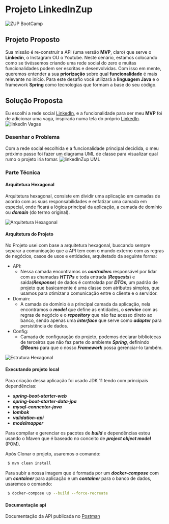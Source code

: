 # Projeto LinkedInZup
![ZUP BootCamp](https://d335luupugsy2.cloudfront.net/cms/files/83508/1595957285/$59eegztemcq)

## Projeto Proposto
Sua missão é re-construir a API (uma versão **MVP**, claro) que serve o **Linkedin**, o Instagram OU o Youtube.
Neste cenário, estamos colocando como se tivéssemos criando uma rede social do zero e muitas funcionalidades podem ser 
escritas e desenvolvidas. Com isso em mente, queremos entender a sua **priorização** sobre qual **funcionalidade** é mais 
relevante no início.
Para este desafio você utilizará a **linguagem Java** e o framework **Spring** como tecnologias que formam a base do
 seu código.
 
 ## Solução Proposta
 
 Eu escolhi a rede social [LinkedIn](https://www.linkedin.com/in/carloseduardojr/), e a funcionalidade para ser
  meu **MVP**  foi de adicionar uma vaga, inspirada numa tela do próprio [LinkedIn](https://www.linkedin.com/in/carloseduardojr/).
 ![linkedIn Vagas](https://i.ibb.co/0KT80D5/Linkend-In-Zup.png)
 
 ### Desenhar o Problema
Com a rede social escolhida e a funcionalidade principal decidida, o meu próximo passo foi fazer um diagrama UML de classe
para visualizar qual rumo o projeto iria tomar.
![linkedInZup UML](https://i.ibb.co/tBvxHrp/UMLLinked-In-Zup.png)

### Parte Técnica

#### Arquitetura Hexagonal
Arquitetura hexagonal, consiste em dividir uma aplicação em camadas de acordo com as suas responsabilidades e 
enfatizar uma camada em especial, onde ficará a lógica principal da aplicação, a camada de domínio ou ___domain___
(do termo original).

![Arquitetura Hexagonal](https://miro.medium.com/max/638/1*EJUMMag-_MvUP1GuDRJHEA.jpeg)

#### Arquitetura do Projeto
No Projeto usei com base a arquitetura hexagonal, buscando sempre separar a comunicação que a API tem com o mundo 
externo com as regras de negócios, casos de usos e entidades, arquitetado da seguinte forma:
* API:
    * Nessa camada encontramos os ___controllers___ responsável por lidar com as chamadas ___HTTPs___ e toda entrada
    (___Requests___) e saida(___Response___) de dados é controlada por ___DTOs___, um padrão de projeto que basicamente
     é uma classe com atributos simples, que usamos para otimizar a comunicação entre o cliente e o servidor.
* Domain:
    * A camada de domínio é a principal camada da aplicação, nela encontramos o ___model___ que define as entidades, o 
    ___service___ com as regras de negócio e o ___repository___ que não faz acesso direto ao banco, sendo apenas uma 
    ___interface___ que serve como ___adapter___ para persistência de dados.
* Config:
    * Camada de configuração do projeto, podemos declarar bibliotecas de terceiros que não faz parte do ambiente
    ___Spring___, definindo ___@Beans___ para que o nosso ___Framework___ possa gerenciar-lo também.


![Estrutura Hexagonal](https://i.ibb.co/TYg6S63/carbon.png)

#### Executando projeto local
Para criação dessa aplicação foi usado JDK 11 tendo com principais dependências:
* ___spring-boot-starter-web___
* ___spring-boot-starter-data-jpa___
* ___mysql-connector-java___
* ___lombok___
* ___validation-api___
* ___modelmapper___

Para compilar e gerenciar os pacotes de ___build___ e dependências estou usando o Maven que é baseado no conceito de ___project 
object model___ (POM).

Após Clonar o projeto, usaremos o comando: 
```sh
 $ mvn clean install
```
Para subir a nossa imagem que é formada por um ___docker-compose___ com um ___container___ para aplicação e um ___container___ para
o banco de dados, usaremos o comando:
```sh
 $ docker-compose up --build --force-recreate
```

#### Documentação api

Documentação da API publicada no [Postman](https://documenter.getpostman.com/view/8166550/TVCcXpSt) 

 

